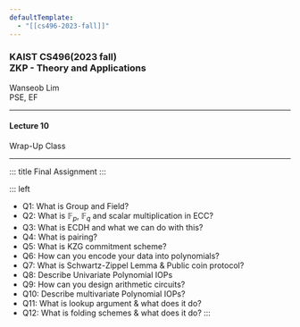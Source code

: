 ```yaml
---
defaultTemplate:
  - "[[cs496-2023-fall]]"
---
```

### KAIST CS496(2023 fall)<br> ZKP - Theory and Applications
Wanseob Lim<br>
PSE, EF

---

#### Lecture 10

Wrap-Up Class

---
::: title
Final Assignment
:::

::: left
+ Q1: What is Group and Field?
+ Q2: What is $\mathbb{F}_{p}$, $\mathbb{F}_{q}$  and scalar multiplication in ECC?
+ Q3: What is ECDH and what we can do with this?
+ Q4: What is pairing?
+ Q5: What is KZG commitment scheme?
+ Q6: How can you encode your data into polynomials?
+ Q7: What is Schwartz-Zippel Lemma & Public coin protocol?
+ Q8: Describe Univariate Polynomial IOPs
+ Q9: How can you design arithmetic circuits?
+ Q10: Describe multivariate Polynomial IOPs?
+ Q11: What is lookup argument & what does it do?
+ Q12: What is folding schemes & what does it do?
:::<!--element style="font-size:0.7em" -->
